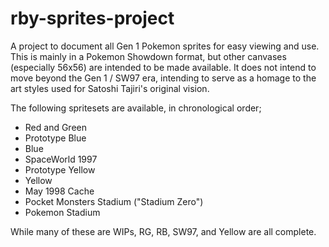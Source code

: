 # rby-sprites-project
A project to document all Gen 1 Pokemon sprites for easy viewing and use. This is mainly in a Pokemon Showdown format, but other canvases (especially 56x56) are intended to be made available. It does not intend to move beyond the Gen 1 / SW97 era, intending to serve as a homage to the art styles used for Satoshi Tajiri's original vision.

The following spritesets are available, in chronological order;
- Red and Green
- Prototype Blue
- Blue
- SpaceWorld 1997
- Prototype Yellow
- Yellow
- May 1998 Cache
- Pocket Monsters Stadium ("Stadium Zero")
- Pokemon Stadium

While many of these are WIPs, RG, RB, SW97, and Yellow are all complete. 
